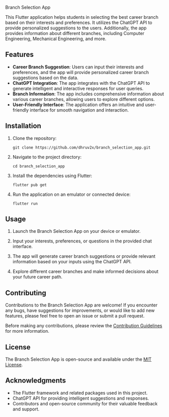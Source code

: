 Branch Selection App

This Flutter application helps students in selecting the best career branch based on their interests and preferences. It utilizes the ChatGPT API to provide personalized suggestions to the users. Additionally, the app provides information about different branches, including Computer Engineering, Mechanical Engineering, and more.

## Features

- **Career Branch Suggestion**: Users can input their interests and preferences, and the app will provide personalized career branch suggestions based on the data.
- **ChatGPT Integration**: The app integrates with the ChatGPT API to generate intelligent and interactive responses for user queries.
- **Branch Information**: The app includes comprehensive information about various career branches, allowing users to explore different options.
- **User-Friendly Interface**: The application offers an intuitive and user-friendly interface for smooth navigation and interaction.

## Installation

1. Clone the repository:
   ```
   git clone https://github.com/dhruv2x/branch_selection_app.git
   ```

2. Navigate to the project directory:
   ```
   cd branch_selection_app
   ```

3. Install the dependencies using Flutter:
   ```
   flutter pub get
   ```

4. Run the application on an emulator or connected device:
   ```
   flutter run
   ```

## Usage

1. Launch the Branch Selection App on your device or emulator.

2. Input your interests, preferences, or questions in the provided chat interface.

3. The app will generate career branch suggestions or provide relevant information based on your inputs using the ChatGPT API.

4. Explore different career branches and make informed decisions about your future career path.

## Contributing

Contributions to the Branch Selection App are welcome! If you encounter any bugs, have suggestions for improvements, or would like to add new features, please feel free to open an issue or submit a pull request.

Before making any contributions, please review the [Contribution Guidelines](CONTRIBUTING.md) for more information.

## License

The Branch Selection App is open-source and available under the [MIT License](LICENSE).

## Acknowledgments

- The Flutter framework and related packages used in this project.
- ChatGPT API for providing intelligent suggestions and responses.
- Contributors and open-source community for their valuable feedback and support.

